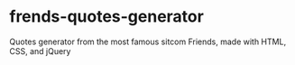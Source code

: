 # frends-quotes-generator
Quotes generator from the most famous sitcom Friends, made with HTML, CSS, and jQuery
